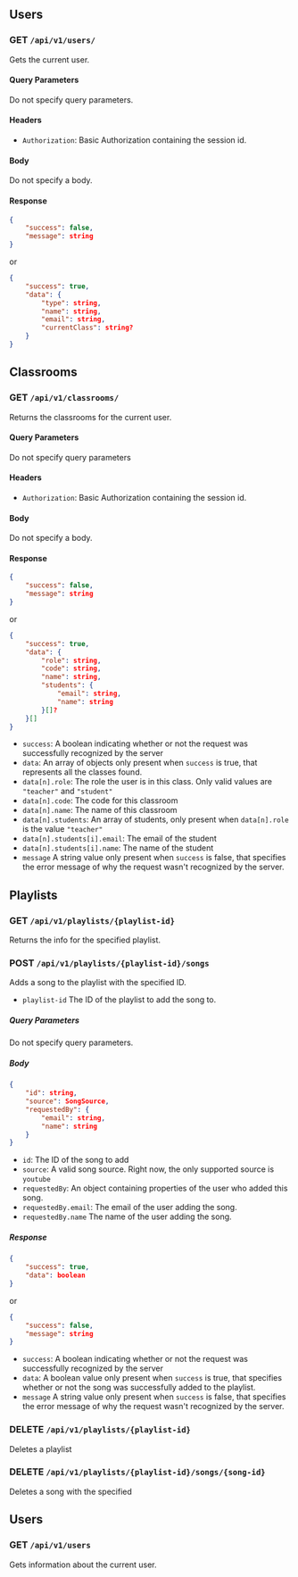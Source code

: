 ## Users

### GET `/api/v1/users/`
Gets the current user.

#### Query Parameters
Do not specify query parameters.

#### Headers
* `Authorization`: Basic Authorization containing the session id.

#### Body
Do not specify a body.

#### Response
```json
{
    "success": false,
    "message": string
}
```
or
```json
{
    "success": true,
    "data": {
        "type": string,
        "name": string,
        "email": string,
        "currentClass": string?
    }
}
```

## Classrooms

### GET `/api/v1/classrooms/`
Returns the classrooms for the current user.

#### Query Parameters
Do not specify query parameters

#### Headers
* `Authorization`: Basic Authorization containing the session id.

#### Body
Do not specify a body.

#### Response
```json
{
    "success": false,
    "message": string
}
```
or
```json
{
    "success": true,
    "data": {
        "role": string,
        "code": string,
        "name": string,
        "students": {
            "email": string,
            "name": string
        }[]?
    }[]
}
```
* `success`: A boolean indicating whether or not the request was successfully recognized by the server
* `data`: An array of objects only present when `success` is true, that represents all the classes found.
* `data[n].role`: The role the user is in this class. Only valid values are `"teacher"` and `"student"`
* `data[n].code`: The code for this classroom
* `data[n].name`: The name of this classroom
* `data[n].students`: An array of students, only present when `data[n].role` is the value `"teacher"`
* `data[n].students[i].email`: The email of the student
* `data[n].students[i].name`: The name of the student
* `message` A string value only present when `success` is false, that specifies the error message of why the request wasn't recognized by the server.

## Playlists

### GET `/api/v1/playlists/{playlist-id}`
Returns the info for the specified playlist.

### POST `/api/v1/playlists/{playlist-id}/songs`
Adds a song to the playlist with the specified ID.
* `playlist-id` The ID of the playlist to add the song to.

##### Query Parameters
Do not specify query parameters.

##### Body
```json
{
    "id": string,
    "source": SongSource,
    "requestedBy": {
        "email": string,
        "name": string
    }
}
```

* `id`: The ID of the song to add
* `source`: A valid song source. Right now, the only supported source is `youtube`
* `requestedBy`: An object containing properties of the user who added this song.
* `requestedBy.email`: The email of the user adding the song.
* `requestedBy.name` The name of the user adding the song.

##### Response
```json
{
    "success": true,
    "data": boolean
}
```
or
```json
{
    "success": false,
    "message": string
}
```

* `success`: A boolean indicating whether or not the request was successfully recognized by the server
* `data`: A boolean value only present when `success` is true, that specifies whether or not the song was successfully added to the playlist.
* `message` A string value only present when `success` is false, that specifies the error message of why the request wasn't recognized by the server.

### DELETE `/api/v1/playlists/{playlist-id}`
Deletes a playlist

### DELETE `/api/v1/playlists/{playlist-id}/songs/{song-id}`
Deletes a song with the specified

## Users

### GET `/api/v1/users`
Gets information about the current user.